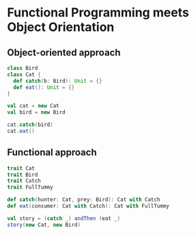 # Functional Programming meets Object Orientation

## Object-oriented approach
```scala
class Bird
class Cat {
  def catch(b: Bird): Unit = {}
  def eat(): Unit = {}
}

val cat = new Cat
val bird = new Bird

cat.catch(bird)
cat.eat()
```

## Functional approach
```scala
trait Cat
trait Bird
trait Catch
trait FullTummy

def catch(hunter: Cat, prey: Bird): Cat with Catch
def eat(consumer: Cat with Catch): Cat with FullTummy

val story = (catch _) andThen (eat _)
story(new Cat, new Bird)
```
